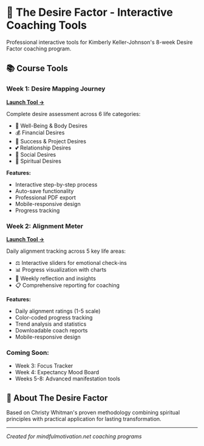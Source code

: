 # 🌟 The Desire Factor - Interactive Coaching Tools

Professional interactive tools for Kimberly Keller-Johnson's 8-week Desire Factor coaching program.

## 📚 Course Tools

### Week 1: Desire Mapping Journey
**[Launch Tool →](https://jeffleetrainer06.github.io/desire-factor-coaching-tools/week1/)**

Complete desire assessment across 6 life categories:
- 💫 Well-Being & Body Desires
- 💰 Financial Desires  
- 🚀 Success & Project Desires
- 💕 Relationship Desires
- 🌟 Social Desires
- 🙏 Spiritual Desires

**Features:**
- Interactive step-by-step process
- Auto-save functionality
- Professional PDF export
- Mobile-responsive design
- Progress tracking

### Week 2: Alignment Meter
**[Launch Tool →](https://jeffleetrainer06.github.io/desire-factor-coaching-tools/week2/)**

Daily alignment tracking across 5 key life areas:
- ⚖️ Interactive sliders for emotional check-ins
- 📊 Progress visualization with charts  
- 📝 Weekly reflection and insights
- 📋 Comprehensive reporting for coaching

**Features:**
- Daily alignment ratings (1-5 scale)
- Color-coded progress tracking
- Trend analysis and statistics
- Downloadable coach reports
- Mobile-responsive design

### Coming Soon:
- Week 3: Focus Tracker
- Week 4: Expectancy Mood Board
- Weeks 5-8: Advanced manifestation tools

## 🎯 About The Desire Factor

Based on Christy Whitman's proven methodology combining spiritual principles with practical application for lasting transformation.

---
*Created for mindfulmotivation.net coaching programs*
